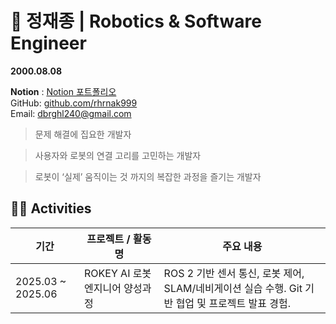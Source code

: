 # 🚀 정재종 | Robotics & Software Engineer

__2000.08.08__

__Notion__ : [Notion 포트폴리오](https://twilight-doom-404.notion.site/238830036acd80e39a89d3e312252451?pvs=74)  
GitHub: [github.com/rhrnak999](https://github.com/rhrnak999)  
Email: dbrghl240@gmail.com
> 문제 해결에 집요한 개발자

> 사용자와 로봇의 연결 고리를 고민하는 개발자

> 로봇이 ‘실제’ 움직이는 것 까지의 복잡한 과정을 즐기는 개발자

## 👩‍🚀 Activities

| 기간 | 프로젝트 / 활동명 | 주요 내용 |
|------|------------------|-----------|
| 2025.03 ~ 2025.06 | ROKEY AI 로봇 엔지니어 양성과정 | ROS 2 기반 센서 통신, 로봇 제어, SLAM/네비게이션 실습 수행. Git 기반 협업 및 프로젝트 발표 경험. |


